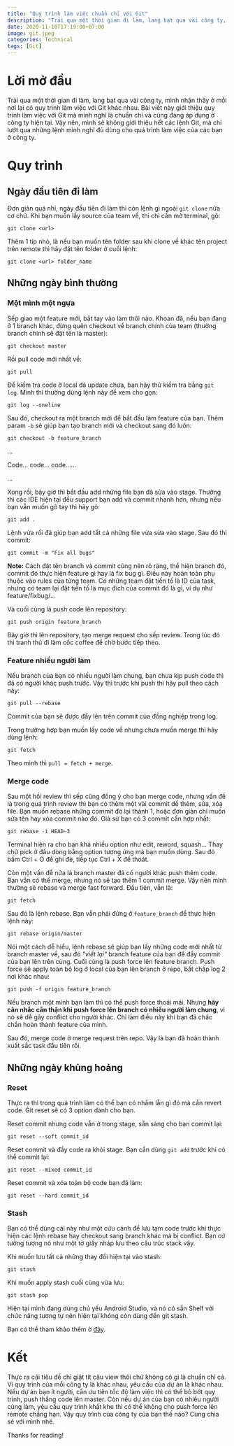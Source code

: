 ```yaml
---
title: "Quy trình làm việc chuẩn chỉ với Git"
description: "Trải qua một thời gian đi làm, lang bạt qua vài công ty, mình nhận thấy ở mỗi nơi lại có quy trình làm việc với Git khác nhau. Bài viết này giới thiệu quy trình làm việc với Git mà mình nghĩ là chuẩn chỉ và cũng đang áp dụng ở công ty hiện tại."
date: 2020-11-10T17:19:00+07:00
image: git.jpeg
categories: Technical
tags: [Git]
---
```


# Lời mở đầu
Trải qua một thời gian đi làm, lang bạt qua vài công ty, mình nhận thấy ở mỗi nơi lại có quy trình làm việc với Git khác nhau. Bài viết này giới thiệu quy trình làm việc với Git mà mình nghĩ là chuẩn chỉ và cũng đang áp dụng ở công ty hiện tại. Vậy nên, mình sẽ không giới thiệu hết các lệnh Git, mà chỉ lướt qua những lệnh mình nghĩ đủ dùng cho quá trình làm việc của các bạn ở công ty.

# Quy trình
## Ngày đầu tiên đi làm
Đơn giản quá nhỉ, ngày đầu tiên đi làm thì còn lệnh gì ngoài `git clone` nữa cơ chứ. Khi bạn muốn lấy source của team về, thì chỉ cần mở terminal, gõ:
```shell
git clone <url>
```

Thêm 1 típ nhỏ, là nếu bạn muốn tên folder sau khi clone về khác tên project trên remote thì hãy đặt tên folder ở cuối lệnh:
```shell
git clone <url> folder_name
```

## Những ngày bình thường
### Một mình một ngựa
Sếp giao một feature mới, bắt tay vào làm thôi nào. Khoan đã, nếu bạn đang ở 1 branch khác, đừng quên checkout về branch chính của team (thường branch chính sẽ đặt tên là master):
```shell
git checkout master
```
Rồi pull code mới nhất về:
```shell
git pull
```
Để kiểm tra code ở local đã update chưa, bạn hãy thử kiểm tra bằng `git log`. Mình thì thường dùng lệnh này để xem cho gọn:
```shell
git log --oneline
```
Sau đó, checkout ra một branch mới để bắt đầu làm feature của bạn. Thêm param `-b` sẽ giúp bạn tạo branch mới và checkout sang đó luôn:
```shell
git checkout -b feature_branch
```
...

Code... code... code......

...

Xong rồi, bây giờ thì bắt đầu add những file bạn đã sửa vào stage. Thường thì các IDE hiện tại đều support bạn add và commit nhanh hơn, nhưng nếu bạn vẫn muốn gõ tay thì hãy gõ:
```shell
git add .
```
Lệnh vừa rồi đã giúp bạn add tất cả những file vừa sửa vào stage. Sau đó thì commit:
```shell
git commit -m "Fix all bugs"
```
**Note:** Cách đặt tên branch và commit cũng nên rõ ràng, thể hiện branch đó, commit đó thực hiện feature gì hay là fix bug gì. Điều này hoàn toàn phụ thuộc vào rules của từng team. Có những team đặt tiền tố là ID của task, nhưng có team lại đặt tiền tố là mục đích của commit đó là gì, ví dụ như feature/fixbug/...

Và cuối cùng là push code lên repository:
```shell
git push origin feature_branch
```
Bây giờ thì lên repository, tạo merge request cho sếp review. Trong lúc đó thì tranh thủ đi làm cốc coffee để chờ bước tiếp theo.

### Feature nhiều người làm
Nếu branch của bạn có nhiều người làm chung, bạn chưa kịp push code thì đã có người khác push trước. Vậy thì trước khi push thì hãy pull theo cách này:
```shell
git pull --rebase
```
Commit của bạn sẽ được đẩy lên trên commit của đồng nghiệp trong log.

Trong trường hợp bạn muốn lấy code về nhưng chưa muốn merge thì hãy dùng lệnh:
```shell
git fetch
```
Theo mình thì `pull = fetch + merge`.

### Merge code
Sau một hồi review thì sếp cũng đồng ý cho bạn merge code, nhưng vấn đề là trong quá trình review thì bạn có thêm một vài commit để thêm, sửa, xóa file. Bạn muốn rebase những commit đó lại thành 1, hoặc đơn giản chỉ muốn sửa tên hay xóa commit nào đó. Giả sử bạn có 3 commit cần hợp nhất:
```shell
git rebase -i HEAD~3
```
Terminal hiện ra cho bạn khá nhiều option như edit, reword, squash... Thay chữ pick ở đầu dòng bằng option tương ứng mà bạn muốn dùng. Sau đó bấm Ctrl + O để ghi đè, tiếp tục Ctrl + X để thoát.

Còn một vấn đề nữa là branch master đã có người khác push thêm code. Bạn vẫn có thể merge, nhưng nó sẽ tạo thêm 1 commit merge. Vậy nên mình thường sẽ rebase và merge fast forward.
Đầu tiên, vẫn là:
```shell
git fetch
```
Sau đó là lệnh rebase. Bạn vẫn phải đứng ở `feature_branch` để thực hiện lệnh này:  
```shell
git rebase origin/master
```
Nói một cách dễ hiểu, lệnh rebase sẽ giúp bạn lấy những code mới nhất từ branch master về, sau đó *"viết lại"* branch feature của bạn để đẩy commit của bạn lên trên cùng.
Cuối cùng là push force lên feature branch. Push force sẽ apply toàn bộ log ở local của bạn lên branch ở repo, bất chấp log 2 nơi khác nhau:
```shell
git push -f origin feature_branch
```
Nếu branch một mình bạn làm thì có thể push force thoải mái. Nhưng **hãy cân nhắc cẩn thận khi push force lên branch có nhiều người làm chung**, vì nó sẽ dễ gây conflict cho người khác. Chỉ làm điều này khi bạn đã chắc chắn hoàn thành feature của mình.

Sau đó, merge code ở merge request trên repo. Vậy là bạn đã hoàn thành xuất sắc task đầu tiên rồi.

## Những ngày khủng hoảng
### Reset
Thực ra thì trong quá trình làm có thể bạn có nhầm lẫn gì đó mà cần revert code. Git reset sẽ có 3 option dành cho bạn.

Reset commit nhưng code vẫn ở trong stage, sẵn sàng cho bạn commit lại:
```shell
git reset --soft commit_id
```
Reset commit và đẩy code ra khỏi stage. Bạn cần dùng `git add` trước khi có thể commit lại:
```shell
git reset --mixed commit_id
```
Reset commit và xóa toàn bộ code bạn đã làm: 
```shell
git reset --hard commit_id
```

### Stash 
Bạn có thể dùng cái này như một cứu cánh để lưu tạm code trước khi thực hiện các lệnh rebase hay checkout sang branch khác mà bị conflict. Bạn cứ tưởng tượng nó như một tờ giấy nháp lưu theo cấu trúc stack vậy.

Khi muốn lưu tất cả những thay đổi hiện tại vào stash:
```shell
git stash
```
Khi muốn apply stash cuối cùng vừa lưu:
```shell
git stash pop
```
Hiện tại mình đang dùng chủ yếu Android Studio, và nó có sẵn Shelf với chức năng tương tự nên hiện tại không còn dùng đến git stash.

Bạn có thể tham khảo thêm ở [đây](https://git-scm.com/docs/git-stash).

# Kết
Thực ra cái tiêu đề chỉ giật tít câu view thôi chứ không có gì là chuẩn chỉ cả. Vì quy trình của mỗi công ty là khác nhau, yêu cầu của dự án là khác nhau. Nếu dự án bạn ít người, cần ưu tiên tốc độ làm việc thì có thể bỏ bớt quy trình, push thẳng code lên master. Còn nếu dự án của bạn có nhiều người cùng làm, yêu cầu quy trình khắt khe thì có thể không cho push force lên remote chẳng hạn. Vậy quy trình của công ty của bạn thế nào? Cùng chia sẻ với mình nhé.

Thanks for reading!